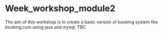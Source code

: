 # Week_workshop_module2
The aim of this workshop is to create a basic version of booking system like booking.com using java and mysql.
TBC
